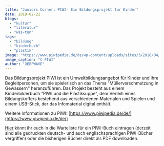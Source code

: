 ```yaml
---
title: "Juniors Corner: PIWI- Ein Bildungsprojekt für Kinder"
date: 2019-02-21
blogs: 
  - "kultur"
  - "literatur"
  - "was-tun"
tags: 
  - "bildung"
  - "kinderbuch"
  - "plastik"
image: "https://www.piwipedia.de/de/wp-content/uploads/sites/3/2018/04/header_big_1180x400.jpg"
image_caption: "© PIWI"
author: "DEEPWAVE"
---
```


Das Bildungsprojekt PIWI ist ein Umweltbildungsangebot für Kinder und ihre Begleitpersonen, um sie spielerisch an das Thema "Müllerverschmutzung in Gewässern" heranzuführen. Das Projekt besteht aus einem Kinderbilderbuch "PIWI und die Plastiksuppe", dem Verleih eines Bildungskoffers bestehend aus verschiedenen Materialen und Spielen und einem USB-Stick, der das Infomaterial digital enthält.

Weitere Informationen zu PIWI: [https://www.piwipedia.de/de/](https://www.piwipedia.de/de/)

[Hier](https://www.piwipedia.de/de/bestellen/piwipedia-kinderbuch-bestellen/) könnt ihr euch in die Warteliste für ein PIWI-Buch eintragen (derzeit sind alle gedruckten deutsch- und auch englischsprachigen PIWI-Bücher vergriffen) oder die bisherigen Bücher direkt als PDF downloaden.
